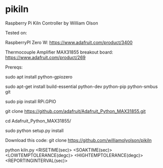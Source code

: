 # pikiln
Raspberry Pi Kiln Controller by William Olson

Tested on: 

RaspberryPI Zero W: https://www.adafruit.com/product/3400

Thermocouple Amplifier MAX31855 breakout board: https://www.adafruit.com/product/269

Prereqs:

sudo apt install python-gpiozero

sudo apt-get install build-essential python-dev python-pip python-smbus git

sudo pip install RPi.GPIO

git clone https://github.com/adafruit/Adafruit_Python_MAX31855.git

cd Adafruit_Python_MAX31855/

sudo python setup.py install

Download this code:
git clone https://github.com/williamolyolson/pikiln

python kiln.py <TEMP> <RISETIME(sec)> <SOAKTIME(sec)> <LOWTEMPTOLERANCE(degc)> <HIGHTEMPTOLERANCE(degc)> <REPORTINGINTERVAL(sec)>
